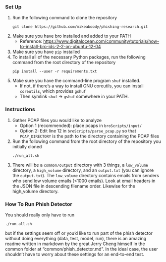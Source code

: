 ### Set Up
1.  Run the following command to clone the repository
    ```{r, engine='bash', count_lines}
    git clone https://github.com/mikeaboody/phishing-research.git
    ```
2.  Make sure you have bro installed and added to your PATH
    * Reference: https://www.digitalocean.com/community/tutorials/how-to-install-bro-ids-2-2-on-ubuntu-12-04
3.  Make sure you have ```pip``` installed
4.  To install all of the necessary Python packages, run the following command from the root directory of the repository
    ```{r, engine='bash', count_lines}
    pip install --user -r requirements.txt
    ```
5. Make sure you have the command-line program ```shuf``` installed.
    * If not, if there’s a way to install GNU coreutils, you can install ```coreutils```, which provides ```gshuf```
    * Then symlink ```shuf``` -> ```gshuf``` somewhere in your PATH.

### Instructions
1.  Gather PCAP files you would like to analyze
    *   Option 1 (recommended): place pcaps in ```broScripts/input/```
    *   Option 2: Edit line 12 in ```broScripts/parse_pcap.py``` so that ```PCAP_DIRECTORY``` is the path to the directory containing the PCAP files
2.  Run the following command from the root directory of the repository you initially cloned
    ```{r, engine='bash', count_lines}
    ./run_all.sh
    ```
3.  There will be a ```common/output``` directory with 3 things, a ```low_volume``` directory, a ```high_volume``` directory, and an ```output.txt``` (you can ignore the ```output.txt```).
The ```low_volume``` directory contains emails from senders who send low volume emails (<1000 emails).  Look at email headers in the JSON file in descending filename order.  Likewise for the high_volume directory.

### How To Run Phish Detector
You should really only have to run
    
    ./run_all.sh
but if the settings seem off or you’d like to run part of the phish detector without doing everything (data, test, model, run), there is an amazing readme written in markdown by the great Jerry Cheng himself in the common folder at “common/phish_detector.md”. In the ideal case, the user shouldn’t have to worry about these settings for an end-to-end test.